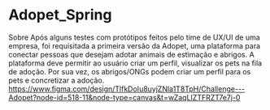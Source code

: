 # Adopet_Spring
Sobre
Após alguns testes com protótipos feitos pelo time de UX/UI de uma empresa, foi requisitada a primeira versão da Adopet, uma plataforma para conectar pessoas que desejam adotar animais de estimação e abrigos. A plataforma deve permitir ao usuário criar um perfil, visualizar os pets na fila de adoção. Por sua vez, os abrigos/ONGs podem criar um perfil para os pets e concretizar a adoção.
https://www.figma.com/design/TlfkDoIu8uyjZNla1T8TpH/Challenge---Adopet?node-id=518-11&node-type=canvas&t=wZaqLIZTFRZT7e7j-0
